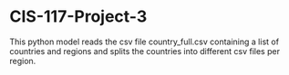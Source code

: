# CIS-117-Project-3
This python model reads the csv file country_full.csv containing a list of countries and regions and splits the countries into different csv files per region.
